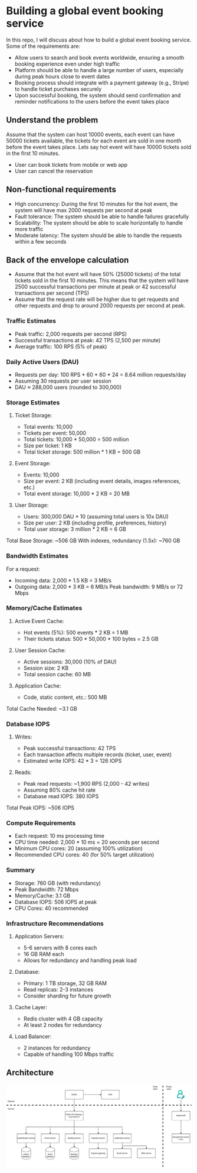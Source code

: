 # Building a global event booking service
In this repo, I will discuss about how to build a global event booking service. Some of the requirements are:
- Allow users to search and book events worldwide, ensuring a smooth booking experience even under high traffic
- Platform should be able to handle a large number of users, especially during peak hours close to event dates
- Booking process should integrate with a payment gateway (e.g., Stripe) to handle ticket purchases securely
- Upon successful booking, the system should send confirmation and reminder notifications to the users before the event takes place

## Understand the problem
Assume that the system can host 10000 events, each event can have 50000 tickets available, the tickets for each event are sold in one month before the event takes place. Lets say hot event will have 10000 tickets sold in the first 10 minutes.
- User can book tickets from mobile or web app
- User can cancel the reservation

## Non-functional requirements
- High concurrency: During the first 10 minutes for the hot event, the system will have max 2000 requests per second at peak
- Fault tolerance: The system should be able to handle failures gracefully
- Scalability: The system should be able to scale horizontally to handle more traffic
- Moderate latency: The system should be able to handle the requests within a few seconds

## Back of the envelope calculation
- Assume that the hot event will have 50% (25000 tickets) of the total tickets sold in the first 10 minutes. This means that the system will have 2500 successful transactions per minute at peak or 42 successful transactions per second (TPS)
- Assume that the request rate will be higher due to get requests and other requests and drop to around 2000 requests per second at peak.

### Traffic Estimates
- Peak traffic: 2,000 requests per second (RPS)
- Successful transactions at peak: 42 TPS (2,500 per minute)
- Average traffic: 100 RPS (5% of peak)

### Daily Active Users (DAU)
- Requests per day: 100 RPS * 60 * 60 * 24 = 8.64 million requests/day
- Assuming 30 requests per user session
- DAU ≈ 288,000 users (rounded to 300,000)

### Storage Estimates
1. Ticket Storage:
   - Total events: 10,000
   - Tickets per event: 50,000
   - Total tickets: 10,000 * 50,000 = 500 million
   - Size per ticket: 1 KB
   - Total ticket storage: 500 million * 1 KB = 500 GB

2. Event Storage:
   - Events: 10,000
   - Size per event: 2 KB (including event details, images references, etc.)
   - Total event storage: 10,000 * 2 KB = 20 MB

3. User Storage:
   - Users: 300,000 DAU * 10 (assuming total users is 10x DAU)
   - Size per user: 2 KB (including profile, preferences, history)
   - Total user storage: 3 million * 2 KB = 6 GB

Total Base Storage: ~506 GB
With indexes, redundancy (1.5x): ~760 GB

### Bandwidth Estimates
For a request:
- Incoming data: 2,000 * 1.5 KB = 3 MB/s
- Outgoing data: 2,000 * 3 KB = 6 MB/s
Peak bandwidth: 9 MB/s or 72 Mbps

### Memory/Cache Estimates
1. Active Event Cache:
   - Hot events (5%): 500 events * 2 KB = 1 MB
   - Their tickets status: 500 * 50,000 * 100 bytes = 2.5 GB

2. User Session Cache:
   - Active sessions: 30,000 (10% of DAU)
   - Session size: 2 KB
   - Total session cache: 60 MB

3. Application Cache:
   - Code, static content, etc.: 500 MB

Total Cache Needed: ~3.1 GB

### Database IOPS
1. Writes:
   - Peak successful transactions: 42 TPS
   - Each transaction affects multiple records (ticket, user, event)
   - Estimated write IOPS: 42 * 3 = 126 IOPS

2. Reads:
   - Peak read requests: ~1,900 RPS (2,000 - 42 writes)
   - Assuming 80% cache hit rate
   - Database read IOPS: 380 IOPS

Total Peak IOPS: ~506 IOPS

### Compute Requirements
- Each request: 10 ms processing time
- CPU time needed: 2,000 * 10 ms = 20 seconds per second
- Minimum CPU cores: 20 (assuming 100% utilization)
- Recommended CPU cores: 40 (for 50% target utilization)

### Summary
- Storage: 760 GB (with redundancy)
- Peak Bandwidth: 72 Mbps
- Memory/Cache: 3.1 GB
- Database IOPS: 506 IOPS at peak
- CPU Cores: 40 recommended

### Infrastructure Recommendations
1. Application Servers:
   - 5-6 servers with 8 cores each
   - 16 GB RAM each
   - Allows for redundancy and handling peak load

2. Database:
   - Primary: 1 TB storage, 32 GB RAM
   - Read replicas: 2-3 instances
   - Consider sharding for future growth

3. Cache Layer:
   - Redis cluster with 4 GB capacity
   - At least 2 nodes for redundancy

4. Load Balancer:
   - 2 instances for redundancy
   - Capable of handling 100 Mbps traffic

## Architecture
![Architecture](./docs/event-booking-platform.drawio.png)

